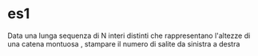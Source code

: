 # es1

 Data una lunga sequenza di N interi distinti che rappresentano l'altezze di una catena montuosa , stampare il numero di  salite  da sinistra a destra

```

```
